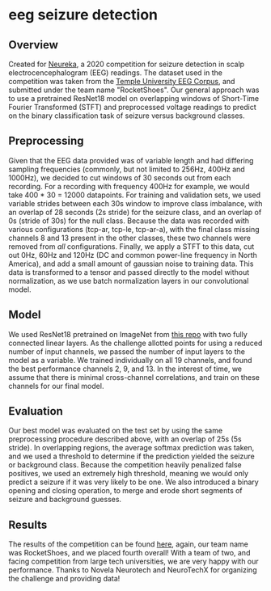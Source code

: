 # eeg seizure detection
 
## Overview
Created for [Neureka](https://neureka-challenge.com), a 2020 competition for seizure detection in scalp electrocencephalogram (EEG) readings. The dataset used in the competition was taken from the [Temple University EEG Corpus](https://www.isip.piconepress.com/projects/tuh_eeg), and submitted under the team name "RocketShoes". Our general approach was to use a pretrained ResNet18 model on overlapping windows of Short-Time Fourier Transformed (STFT) and preprocessed voltage readings to predict on the binary classification task of seizure versus background classes. 

## Preprocessing
Given that the EEG data provided was of variable length and had differing sampling frequencies (commonly, but not limited to 256Hz, 400Hz and 1000Hz), we decided to cut windows of 30 seconds out from each recording. For a recording with frequency 400Hz for example, we would take 400 * 30 = 12000 datapoints. For training and validation sets, we used variable strides between each 30s window to improve class imbalance, with an overlap of 28 seconds (2s stride) for the seizure class, and an overlap of 0s (stride of 30s) for the null class. Because the data was recorded with various configurations (tcp-ar, tcp-le, tcp-ar-a), with the final class missing channels 8 and 13 present in the other classes, these two channels were removed from *all* configurations. Finally, we apply a STFT to this data, cut out 0Hz, 60Hz and 120Hz (DC and common power-line frequency in North America), and add a small amount of gaussian noise to training data. This data is transformed to a tensor and passed directly to the model without normalization, as we use batch normalization layers in our convolutional model. 

## Model
We used ResNet18 pretrained on ImageNet from [this repo](https://github.com/Cadene/pretrained-models.pytorch) with two fully connected linear layers. As the challenge allotted points for using a reduced number of input channels, we passed the number of input layers to the model as a variable. We trained individually on all 19 channels, and found the best performance channels 2, 9, and 13. In the interest of time, we assume that there is minimal cross-channel correlations, and train on these channels for our final model. 

## Evaluation
Our best model was evaluated on the test set by using the same preprocessing procedure described above, with an overlap of 25s (5s stride). In overlapping regions, the average softmax prediction was taken, and we used a threshold to determine if the prediction yielded the seizure or background class. Because the competition heavily penalized false positives, we used an extremely high threshold, meaning we would only predict a seizure if it was very likely to be one. We also introduced a binary opening and closing operation, to merge and erode short segments of seizure and background guesses. 

## Results
The results of the competition can be found [here](https://neureka-challenge.com/results), again, our team name was RocketShoes, and we placed fourth overall! With a team of two, and facing competition from large tech universities, we are very happy with our performance. Thanks to Novela Neurotech and NeuroTechX for organizing the challenge and providing data!
